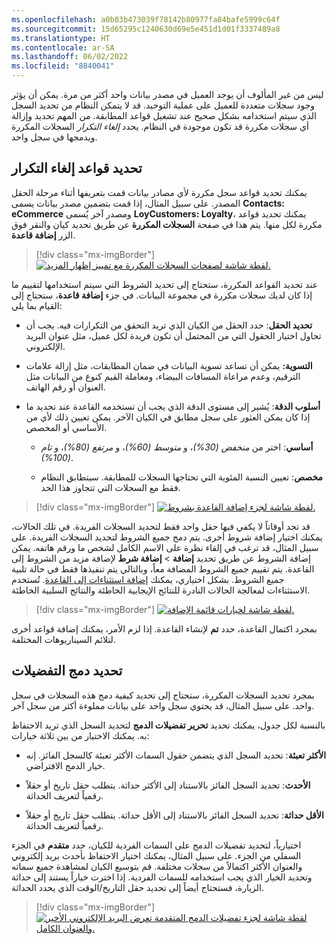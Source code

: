 ```yaml
---
ms.openlocfilehash: a0b03b473039f78142b80977fa84bafe5999c64f
ms.sourcegitcommit: 15d65295c1240630d69e5e451d1d01f3337489a8
ms.translationtype: HT
ms.contentlocale: ar-SA
ms.lasthandoff: 06/02/2022
ms.locfileid: "8840041"
---
```

ليس من غير المألوف أن يوجد العميل في مصدر بيانات واحد أكثر من مرة. يمكن أن يؤثر وجود سجلات متعددة للعميل على عملية التوحيد. قد لا يتمكن النظام من تحديد السجل الذي سيتم استخدامه بشكل صحيح عند تشغيل قواعد المطابقة. من المهم تحديد وإزالة أي سجلات مكررة قد تكون موجودة في النظام. يحدد *إلغاء التكرار* السجلات المكررة ويدمجها في سجل واحد.

## <a name="define-deduplication-rules"></a>تحديد قواعد إلغاء التكرار

يمكنك تحديد قواعد سجل مكررة لأي مصادر بيانات قمت بتعريفها أثناء مرحلة الحقل المصدر. على سبيل المثال، إذا قمت بتضمين مصدر بيانات يسمى **Contacts: eCommerce** ومصدر آخر يُسمى **LoyCustomers: Loyalty**، يمكنك تحديد قواعد مكررة لكل منها. يتم هذا في صفحة **السجلات المكررة** عن طريق تحديد كيان والنقر فوق الزر **إضافة قاعدة**.

> [!div class="mx-imgBorder"]
> [![لقطة شاشة لصفحات السجلات المكررة مع تمييز إظهار المزيد.](../media/duplicate-records.png)](../media/duplicate-records.png#lightbox)

عند تحديد القواعد المكررة، ستحتاج إلى تحديد الشروط التي سيتم استخدامها لتقييم ما إذا كان لديك سجلات مكررة في مجموعة البيانات. في جزء **إضافة قاعدة**، ستحتاج إلى القيام بما يلي:

-   **تحديد الحقل**: حدد الحقل من الكيان الذي تريد التحقق من التكرارات فيه. يجب أن تحاول اختيار الحقول التي من المحتمل أن تكون فريدة لكل عميل، مثل عنوان البريد الإلكتروني.

-   **التسوية:** يمكن أن تساعد تسوية البيانات في ضمان المطابقات، مثل إزالة علامات الترقيم، وعدم مراعاة المسافات البيضاء، ومعاملة القيم كنوع من البيانات مثل العنوان أو رقم الهاتف.

-   **أسلوب الدقة**: يُشير إلى مستوى الدقة الذي يجب أن تستخدمه القاعدة عند تحديد ما إذا كان يمكن العثور على سجل مطابق في الكيان الآخر. يمكن تعيين ذلك لأي من الأساسي أو المخصص.

    -   **أساسي**: اختر من *منخفض (30%)*، و *متوسط (60%)*، و *مرتفع (80%)*، و *تام (100%)*.

    -   **مخصص**: تعيين النسبة المئوية التي تحتاجها السجلات للمطابقة. سيتطابق النظام فقط مع السجلات التي تتجاوز هذا الحد.

> [!div class="mx-imgBorder"]
> [![لقطة شاشة لجزء إضافة القاعدة بشروط.](../media/add-rule.png)](../media/add-rule.png#lightbox)

قد تجد أوقاتاً لا يكفي فيها حقل واحد فقط لتحديد السجلات الفريدة. في تلك الحالات، يمكنك اختيار إضافة شروط أخرى. يتم دمج جميع الشروط لتحديد السجلات الفريدة. على سبيل المثال، قد ترغب في إلقاء نظرة على الاسم الكامل لشخص ما ورقم هاتفه. يمكن إضافة الشروط عن طريق تحديد **إضافة** > **إضافة شرط** لإضافة مزيد من الشروط إلى القاعدة. يتم تقييم جميع الشروط المضافة معاً، وبالتالي يتم تنفيذها فقط في حالة تلبية جميع الشروط. بشكل اختياري، يمكنك [إضافة استثناءات إلى القاعدة](/dynamics365/customer-insights/match-entities?azure-portal=true#add-exceptions-to-a-rule). تُستخدم الاستثناءات لمعالجة الحالات النادرة للنتائج الإيجابية الخاطئة والنتائج السلبية الخاطئة.

> [!div class="mx-imgBorder"]
> [![لقطة شاشة لخيارات قائمة الإضافة.](../media/add-menu.png)](../media/add-menu.png#lightbox)

بمجرد اكتمال القاعدة، حدد **تم** لإنشاء القاعدة. إذا لزم الأمر، يمكنك إضافة قواعد أخرى لتلائم السيناريوهات المختلفة.

## <a name="defining-merging-preferences"></a>تحديد دمج التفضيلات

بمجرد تحديد السجلات المكررة، ستحتاج إلى تحديد كيفية دمج هذه السجلات في سجل واحد. على سبيل المثال، قد يحتوي سجل واحد على بيانات مملوءة أكثر من سجل آخر.

بالنسبة لكل جدول، يمكنك تحديد **تحرير تفضيلات الدمج** لتحديد السجل الذي تريد الاحتفاظ به. يمكنك الاختيار من بين ثلاثة خيارات:

-   **الأكثر تعبئة**: تحديد السجل الذي يتضمن حقول السمات الأكثر تعبئة كالسجل الفائز. إنه خيار الدمج الافتراضي.

-   **الأحدث**: تحديد السجل الفائز بالاستناد إلى الأكثر حداثة. يتطلب حقل تاريخ أو حقلاً رقمياً لتعريف الحداثة.

-   **الأقل حداثة**: تحديد السجل الفائز بالاستناد إلى الأقل حداثة. يتطلب حقل تاريخ أو حقلاً رقمياً لتعريف الحداثة.

اختيارياً، لتحديد تفضيلات الدمج على السمات الفردية للكيان، حدد **متقدم** في الجزء السفلي من الجزء. على سبيل المثال، يمكنك اختيار الاحتفاظ بأحدث بريد إلكتروني والعنوان الأكثر اكتمالاً من سجلات مختلفة. قم بتوسيع الكيان لمشاهدة جميع سماته وتحديد الخيار الذي يجب استخدامه للسمات الفردية. إذا اخترت خياراً يستند إلى حداثة الزيارة، فستحتاج أيضاً إلى تحديد حقل التاريخ/الوقت الذي يحدد الحداثة.

> [!div class="mx-imgBorder"]
> [![لقطة شاشة لجزء تفضيلات الدمج المتقدمة تعرض البريد الإلكتروني الأخير والعنوان الكامل.](../media/preferences.png)](../media/preferences.png#lightbox)